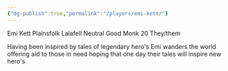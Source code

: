 ```yaml
---
{"dg-publish":true,"permalink":"/players/emi-kett/"}
---
```


Emi Kett 
Plainsfolk Lalafell
Neutral Good 
Monk
20 They/them


Having been inspired by tales of legendary hero's Emi wanders the world offering aid to those in need hoping that one day their tales will inspire new hero's

